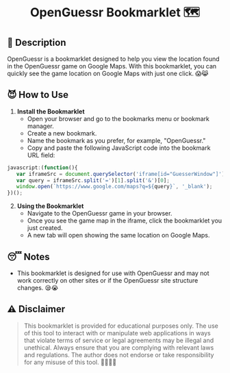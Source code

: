 <h1 align="center">OpenGuessr Bookmarklet 🗺️</h1>

## 🤔 Description
OpenGuessr is a bookmarklet designed to help you view the location found in the OpenGuessr game on Google Maps. With this bookmarklet, you can quickly see the game location on Google Maps with just one click. 😱😹

## 😈 How to Use
1. **Install the Bookmarklet**
    - Open your browser and go to the bookmarks menu or bookmark manager.
    - Create a new bookmark.
    - Name the bookmark as you prefer, for example, "OpenGuessr."
    - Copy and paste the following JavaScript code into the bookmark URL field:
```javascript
javascript:(function(){
   var iframeSrc = document.querySelector('iframe[id="GuesserWindow"]').src;
   var query = iframeSrc.split('=')[1].split('&')[0];
   window.open(`https://www.google.com/maps?q=${query}`, '_blank');
})();
```
2. **Using the Bookmarklet**
    - Navigate to the OpenGuessr game in your browser.
    - Once you see the game map in the iframe, click the bookmarklet you just created.
    - A new tab will open showing the same location on Google Maps.

## 😴 Notes
- This bookmarklet is designed for use with OpenGuessr and may not work correctly on other sites or if the OpenGuessr site structure changes. 😪😭

## ⚠️ Disclaimer
> This bookmarklet is provided for educational purposes only. The use of this tool to interact with or manipulate web applications in ways that violate terms of service or legal agreements may be illegal and unethical. Always ensure that you are complying with relevant laws and regulations. The author does not endorse or take responsibility for any misuse of this tool. 🏃‍♂️🏃‍♂️
